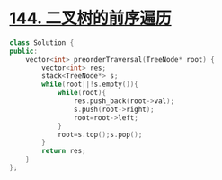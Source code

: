 # [144. 二叉树的前序遍历](https://leetcode-cn.com/problems/binary-tree-preorder-traversal/)

```cpp
class Solution {
public:
    vector<int> preorderTraversal(TreeNode* root) {
        vector<int> res;
        stack<TreeNode*> s;
        while(root||!s.empty()){
            while(root){
                res.push_back(root->val);
                s.push(root->right);
                root=root->left;
            }
            root=s.top();s.pop();
        }
        return res;
    }
};
```
